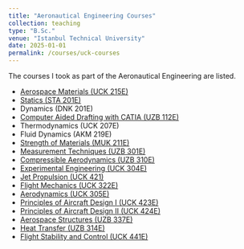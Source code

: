 ```yaml
---
title: "Aeronautical Engineering Courses"
collection: teaching
type: "B.Sc."
venue: "Istanbul Technical University"
date: 2025-01-01
permalink: /courses/uck-courses
---
```

The courses I took as part of the Aeronautical Engineering are listed.


* [Aerospace Materials (UCK 215E)](https://mega.nz/folder/OCxByTqY#-FIthJuIvVNyr2lWwxBPKg)
* [Statics (STA 201E)](https://mega.nz/folder/DTQXjDCC#Qbluhz09UqVHigRax0TWKQ)
* Dynamics (DNK 201E)
* [Computer Aided Drafting with CATIA (UZB 112E)](https://mega.nz/folder/rLZwAQIS#P15kYQHiSj84S2-iiMmMUA)
* Thermodynamics (UCK 207E)
* Fluid Dynamics (AKM 219E)
* [Strength of Materials (MUK 211E)](https://mega.nz/folder/fe52FRBR#R-VXKCq3F-5vAYRyE1tF9g)
* [Measurement Techniques (UZB 301E)](https://mega.nz/folder/CPRWxK4T#kn926u2UAOreN9O2vKndhQ)
* [Compressible Aerodynamics (UZB 310E)](https://mega.nz/folder/uGRA2JRJ#guVnv3qGOga0wLe_-lp_bg)
* [Experimental Engineering (UCK 304E)](https://mega.nz/folder/iP5nzLRa#F0UuFVBgvM2NuURS6enDUw)
* [Jet Propulsion (UCK 421)](https://mega.nz/folder/CHIByLiJ#E8jsnqP0vC9fsUbqsq3ZXQ)
* [Flight Mechanics (UCK 322E)](https://mega.nz/folder/yOo2hD4R#0kPgmhA79XyHKkYGnSCPpw)
* [Aerodynamics (UCK 305E)](https://mega.nz/folder/iTglBQoa#BJlNkyt51lnBqG5jzkQyng)
* [Principles of Aircraft Design I (UCK 423E)](https://mega.nz/folder/XfhBzC6S#lqC2cE9xey1Ha98gkoq1DA)
* [Principles of Aircraft Design II (UCK 424E)](https://mega.nz/folder/zbJGHTwJ#o6-jAKrLa7Dub_u1K_4USg)
* [Aerospace Structures (UZB 337E)](https://mega.nz/folder/PbRhEB4J#bGpwwFwbIwYDRdyYsana5Q)
* [Heat Transfer (UZB 314E)](https://mega.nz/folder/6TRxVaDA#d0tNfgBqaBTuw5JgV7Syww)
* [Flight Stability and Control (UCK 441E)](https://mega.nz/folder/TOo1gShC#YoCSD-nnPtX3_56aS_EiNg)

